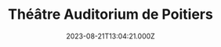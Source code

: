 ---
date: 2023-08-21T13:04:21.000Z
title: Théâtre Auditorium de Poitiers
latitude: 46.583613948594106
longitude: 0.33808495341087136
url: http://www.tap-poitiers.com
category: checkin
---